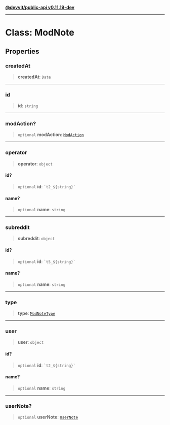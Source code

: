 [**@devvit/public-api v0.11.19-dev**](../../README.md)

---

# Class: ModNote

## Properties

<a id="createdat"></a>

### createdAt

> **createdAt**: `Date`

---

<a id="id"></a>

### id

> **id**: `string`

---

<a id="modaction"></a>

### modAction?

> `optional` **modAction**: [`ModAction`](../interfaces/ModAction.md)

---

<a id="operator"></a>

### operator

> **operator**: `object`

#### id?

> `optional` **id**: `` `t2_${string}` ``

#### name?

> `optional` **name**: `string`

---

<a id="subreddit"></a>

### subreddit

> **subreddit**: `object`

#### id?

> `optional` **id**: `` `t5_${string}` ``

#### name?

> `optional` **name**: `string`

---

<a id="type"></a>

### type

> **type**: [`ModNoteType`](../type-aliases/ModNoteType.md)

---

<a id="user"></a>

### user

> **user**: `object`

#### id?

> `optional` **id**: `` `t2_${string}` ``

#### name?

> `optional` **name**: `string`

---

<a id="usernote"></a>

### userNote?

> `optional` **userNote**: [`UserNote`](../type-aliases/UserNote.md)
